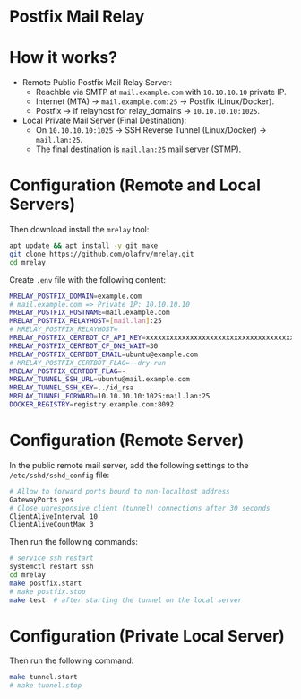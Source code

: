 # Postfix Mail Relay

# How it works?

* Remote Public Postfix Mail Relay Server:
  * Reachble via SMTP at `mail.example.com` with `10.10.10.10` private IP.
  * Internet (MTA) -> `mail.example.com:25` -> Postfix (Linux/Docker).
  * Postfix -> if relayhost for relay_domains -> `10.10.10.10:1025`.
* Local Private Mail Server (Final Destination):
  * On `10.10.10.10:1025` -> SSH Reverse Tunnel (Linux/Docker) -> `mail.lan:25`.
  * The final destination is `mail.lan:25` mail server (STMP).

# Configuration (Remote and Local Servers)

Then download install the `mrelay` tool:

```bash	
apt update && apt install -y git make
git clone https://github.com/olafrv/mrelay.git
cd mrelay
```

Create `.env` file with the following content:

```bash
MRELAY_POSTFIX_DOMAIN=example.com
# mail.example.com => Private IP: 10.10.10.10
MRELAY_POSTFIX_HOSTNAME=mail.example.com
MRELAY_POSTFIX_RELAYHOST=[mail.lan]:25
# MRELAY_POSTFIX_RELAYHOST=
MRELAY_POSTFIX_CERTBOT_CF_API_KEY=xxxxxxxxxxxxxxxxxxxxxxxxxxxxxxxxxxxxxxxx
MRELAY_POSTFIX_CERTBOT_CF_DNS_WAIT=30
MRELAY_POSTFIX_CERTBOT_EMAIL=ubuntu@example.com
# MRELAY_POSTFIX_CERTBOT_FLAG=--dry-run
MRELAY_POSTFIX_CERTBOT_FLAG=-
MRELAY_TUNNEL_SSH_URL=ubuntu@mail.example.com
MRELAY_TUNNEL_SSH_KEY=../id_rsa
MRELAY_TUNNEL_FORWARD=10.10.10.10:1025:mail.lan:25
DOCKER_REGISTRY=registry.example.com:8092
```


# Configuration (Remote Server)

In the public remote mail server, add the following 
settings to the `/etc/sshd/sshd_config` file:

```bash
# Allow to forward ports bound to non-localhost address
GatewayPorts yes
# Close unresponsive client (tunnel) connections after 30 seconds
ClientAliveInterval 10
ClientAliveCountMax 3
```

Then run the following commands:

```bash
# service ssh restart
systemctl restart ssh
cd mrelay
make postfix.start
# make postfix.stop
make test  # after starting the tunnel on the local server
```	

# Configuration (Private Local Server)

Then run the following command:

```bash
make tunnel.start
# make tunnel.stop
```

